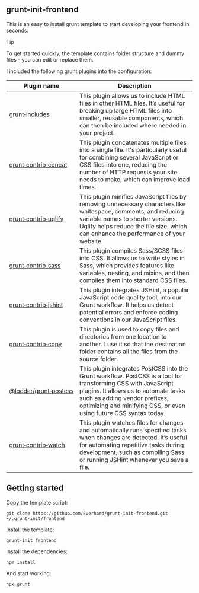 ## grunt-init-frontend
This is an easy to install grunt template to start developing your frontend in seconds.

> [!TIP]
> To get started quickly, the template contains folder structure and dummy files - you can edit or replace them.

I included the following grunt plugins into the configuration:

| Plugin name                                                                            | Description                                                                                                                                                                                                                                                 |
|----------------------------------------------------------------------------------------|-------------------------------------------------------------------------------------------------------------------------------------------------------------------------------------------------------------------------------------------------------------|
| [grunt&#8209;includes](https://www.npmjs.com/package/grunt-includes)                   | This plugin allows us to include HTML files in other HTML files. It’s useful for breaking up large HTML files into smaller, reusable components, which can then be included where needed in your project.                                                   |
| [grunt&#8209;contrib&#8209;concat](https://www.npmjs.com/package/grunt-contrib-concat) | This plugin concatenates multiple files into a single file. It's particularly useful for combining several JavaScript or CSS files into one, reducing the number of HTTP requests your site needs to make, which can improve load times.                    |
| [grunt&#8209;contrib&#8209;uglify](https://www.npmjs.com/package/grunt-contrib-uglify) | This plugin minifies JavaScript files by removing unnecessary characters like whitespace, comments, and reducing variable names to shorter versions. Uglify helps reduce the file size, which can enhance the performance of your website.                  |
| [grunt&#8209;contrib&#8209;sass](https://www.npmjs.com/package/grunt-contrib-sass)     | This plugin compiles Sass/SCSS files into CSS. It allows us to write styles in Sass, which provides features like variables, nesting, and mixins, and then compiles them into standard CSS files.                                                           |
| [grunt&#8209;contrib&#8209;jshint](https://www.npmjs.com/package/grunt-contrib-jshint) | This plugin integrates JSHint, a popular JavaScript code quality tool, into our Grunt workflow. It helps us detect potential errors and enforce coding conventions in our JavaScript files.                                                                 |
| [grunt&#8209;contrib&#8209;copy](https://www.npmjs.com/package/grunt-contrib-copy)     | This plugin is used to copy files and directories from one location to another. I use it so that the destination folder contains all the files from the source folder.                                                                                      |
| [@lodder/grunt&#8209;postcss](https://www.npmjs.com/package/@lodder/grunt-postcss)     | This plugin integrates PostCSS into the Grunt workflow. PostCSS is a tool for transforming CSS with JavaScript plugins. It allows us to automate tasks such as adding vendor prefixes, optimizing and minifying CSS, or even using future CSS syntax today. |
| [grunt&#8209;contrib&#8209;watch](https://www.npmjs.com/package/grunt-contrib-watch)   | This plugin watches files for changes and automatically runs specified tasks when changes are detected. It’s useful for automating repetitive tasks during development, such as compiling Sass or running JSHint whenever you save a file.                  |

## Getting started
Copy the template script:
```shell
git clone https://github.com/Everhard/grunt-init-frontend.git ~/.grunt-init/frontend
```
Install the template:
```shell
grunt-init frontend
```
Install the dependencies:
```shell
npm install
```
And start working:
```shell
npx grunt
```
